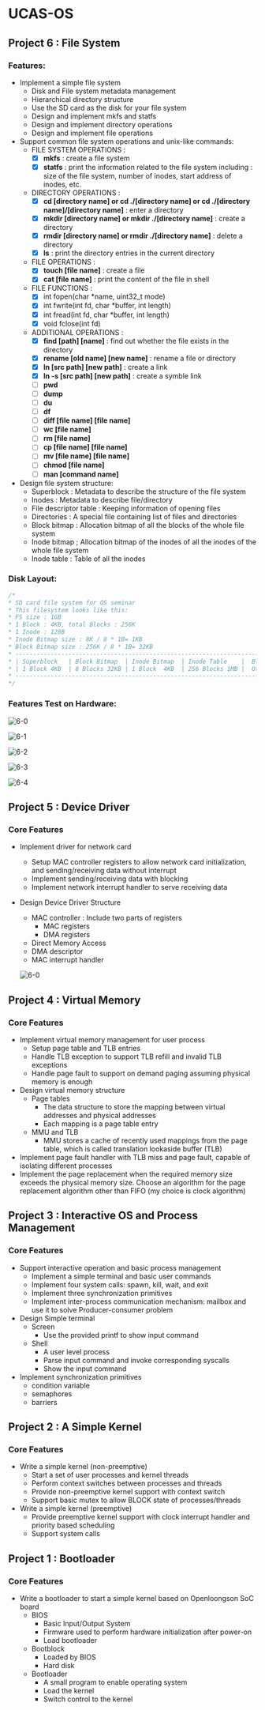 # UCAS-OS

## Project 6 : File System

### Features:

* Implement a simple file system
    * Disk and File system metadata management
    * Hierarchical directory structure
    * Use the SD card as the disk for your file system
    * Design and implement mkfs and statfs
    * Design and implement directory operations
    * Design and implement file operations
* Support common file system operations and unix-like commands:
    * FILE SYSTEM OPERATIONS :
        - [x] **mkfs** : create a file system
        - [x] **statfs** : print the information related to the file system including : size of the file system, number of inodes, start address of inodes, etc.
    * DIRECTORY OPERATIONS :
        - [x] **cd [directory name] or cd ./[directory name] or cd ./[directory name]/[directory name]** : enter a directory
        - [x] **mkdir [directory name] or mkdir ./[directory name]** : create a directory
        - [x] **rmdir [directory name] or rmdir ./[directory name]** : delete a directory
        - [x] **ls** : print the directory entries in the current directory
    * FILE OPERATIONS :
        - [x] **touch [file name]** : create a file
        - [x] **cat [file name]** : print the content of the file in shell
    * FILE FUNCTIONS :
        - [x] int fopen(char *name, uint32_t mode)
        - [x] int fwrite(int fd, char *buffer, int length)
        - [x] int fread(int fd, char *buffer, int length)
        - [x] void fclose(int fd)
    * ADDITIONAL OPERATIONS :
        - [x] **find [path] [name]** : find out whether the file exists in the directory 
        - [x] **rename [old name] [new name]** : rename a file or directory
        - [x] **ln [src path] [new path]** : create a link
        - [x] **ln -s [src path] [new path]** : create a symble link
        - [ ] **pwd**
        - [ ] **dump**
        - [ ] **du**
        - [ ] **df**
        - [ ] **diff [file name] [file name]**
        - [ ] **wc [file name]**
        - [ ] **rm [file name]**
        - [ ] **cp [file name] [file name]**
        - [ ] **mv [file name] [file name]**
        - [ ] **chmod [file name]**
        - [ ] **man [command name]**
* Design file system structure:
    * Superblock : Metadata to describe the structure of the file system
    * Inodes : Metadata to describe file/directory
    * File descriptor table : Keeping information of opening files
    * Directories : A special file containing list of files and directories
    * Block bitmap : Allocation bitmap of all the blocks of the whole file system
    * Inode bitmap ; Allocation bitmap of the inodes of all the inodes of the whole file system
    * Inode table : Table of all the inodes


### Disk Layout:

```c
/*
* SD card file system for OS seminar
* This filesystem looks like this:
* FS size : 1GB
* 1 Block : 4KB, total Blocks : 256K
* 1 Inode : 128B
* Inode Bitmap size : 8K / 8 * 1B= 1KB
* Block Bitmap size : 256K / 8 * 1B= 32KB
* --------------------------------------------------------------------------------
* | Superblock   | Block Bitmap  | Inode Bitmap  | Inode Table    |  Blocks    |
* | 1 Block 4KB  | 8 Blocks 32KB | 1 Block  4KB  | 256 Blocks 1MB |  Others    |
* --------------------------------------------------------------------------------
*/
```



### Features Test on Hardware:

![6-0](/resources/disk.jpg)

![6-1](/resources/1.gif)

![6-2](/resources/2.gif)

![6-3](/resources/3.gif)

![6-4](/resources/4.gif)

## Project 5 : Device Driver

### Core Features 

* Implement driver for network card
    * Setup MAC controller registers to allow network card initialization, and sending/receiving data without interrupt
    * Implement sending/receiving data with blocking
    * Implement network interrupt handler to serve receiving data
* Design Device Driver Structure
    * MAC controller : Include two parts of registers
        * MAC registers
        * DMA registers
    * Direct Memory Access
    * DMA descriptor
    * MAC interrupt handler

    ![6-0](/resources/driver.png)

## Project 4 : Virtual Memory

### Core Features

* Implement virtual memory management for user process
    * Setup page table and TLB entries
    * Handle TLB exception to support TLB refill and invalid TLB exceptions
    * Handle page fault to support on demand paging assuming physical memory is enough
* Design virtual memory structure
    * Page tables
        * The data structure to store the mapping between virtual addresses and physical addresses
        * Each mapping is a page table entry
    * MMU and TLB
        * MMU stores a cache of recently used mappings from the page table, which is called translation lookaside buffer (TLB)
* Implement page fault handler with TLB miss and page fault, capable of isolating different processes
* Implement the page replacement when the required memory size exceeds the physical memory size. Choose an algorithm for the page replacement algorithm other than FIFO (my choice is clock algorithm)

## Project 3 : Interactive OS and Process Management

### Core Features

* Support interactive operation and basic process management
    * Implement a simple terminal and basic user commands
    * Implement four system calls: spawn, kill, wait, and exit
    * Implement three synchronization primitives
    * Implement inter-process communication mechanism: mailbox and use it to solve Producer-consumer problem
* Design Simple terminal
    * Screen
        * Use the provided printf to show input command
    * Shell
        * A user level process
        * Parse input command and invoke corresponding syscalls
        * Show the input command
* Implement synchronization primitives
    * condition variable
    * semaphores
    * barriers

## Project 2 : A Simple Kernel

### Core Features

* Write a simple kernel (non-preemptive)
    * Start a set of user processes and kernel threads
    * Perform context switches between processes and threads
    * Provide non-preemptive kernel support with context switch
    * Support basic mutex to allow BLOCK state of processes/threads
* Write a simple kernel (preemptive)
    * Provide preemptive kernel support with clock interrupt handler and priority based scheduling
    * Support system calls


## Project 1 : Bootloader

### Core Features

* Write a bootloader to start a simple kernel based on Openloongson SoC board
    * BIOS
        * Basic Input/Output System
        * Firmware used to perform hardware initialization after power-on
        * Load bootloader
    * Bootblock
        * Loaded by BIOS
        * Hard disk
    * Bootloader
        * A small program to enable operating system
        * Load the kernel
        * Switch control to the kernel
